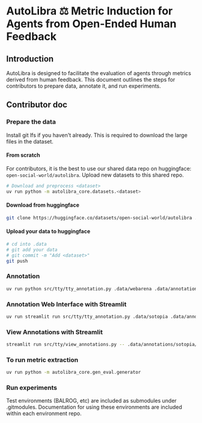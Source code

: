 # AutoLibra ⚖️ Metric Induction for Agents from Open-Ended Human Feedback

## Introduction

AutoLibra is designed to facilitate the evaluation of agents through metrics derived from human feedback. This document outlines the steps for contributors to prepare data, annotate it, and run experiments.

## Contributor doc

### Prepare the data

Install git lfs if you haven't already. This is required to download the large files in the dataset.

#### From scratch
For contributors, it is the best to use our shared data repo on huggingface: `open-social-world/autolibra`. Upload new datasets to this shared repo.

```bash
# Download and preprocess <dataset>
uv run python -m autolibra_core.datasets.<dataset>
```

#### Download from huggingface

```bash
git clone https://huggingface.co/datasets/open-social-world/autolibra .data
```

#### Upload your data to huggingface

```bash
# cd into .data
# git add your data
# git commit -m "Add <dataset>"
git push
```

### Annotation
```bash
uv run python src/tty/tty_annotation.py .data/webarena .data/annotations/webarena --annotator-id <your name>
```

### Annotation Web Interface with Streamlit
```bash
uv run streamlit run src/tty/tty_annotation.py .data/sotopia .data/annotations/sotopia -- --annotator-id <your name> --use-streamlit
```

### View Annotations with Streamlit
```bash
streamlit run src/tty/view_annotations.py -- .data/annotations/sotopia/annotations
```

### To run metric extraction
```bash
uv run python -m autolibra_core.gen_eval.generator
```
### Run experiments
Test environments (BALROG, etc) are included as submodules under .gitmodules. Documentation for using these environments are included within each environment repo.
